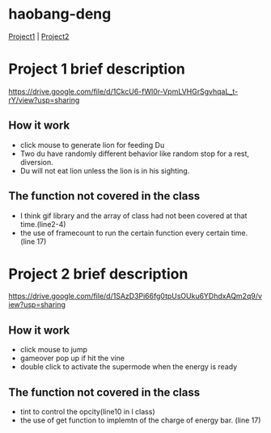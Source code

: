 # haobang-deng
[Project1](#project-1-brief-description) | [Project2](#project-2-brief-description)
# Project 1 brief description
https://drive.google.com/file/d/1CkcU6-fWl0r-VpmLVHGrSgvhqaL_t-rY/view?usp=sharing
## How it work
- click mouse to generate lion for feeding Du 
- Two du have randomly different behavior like random stop for a rest, diversion.
- Du will not eat lion unless the lion is in his sighting.
## The function not covered in the class
- I think gif library and the array of class had not been covered at that time.(line2-4)
- the use of framecount to run the certain function every certain time. (line 17)
# Project 2 brief description
https://drive.google.com/file/d/1SAzD3Pi66fg0tpUsOUku6YDhdxAQm2q9/view?usp=sharing
## How it work
- click mouse to jump
- gameover pop up if hit the vine
- double click to activate the supermode when the energy is ready
## The function not covered in the class
- tint to control the opcity(line10 in l class)
- the use of get function to implemtn of the charge of energy bar. (line 17)
